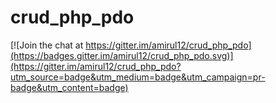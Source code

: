 # crud_php_pdo

[![Join the chat at https://gitter.im/amirul12/crud_php_pdo](https://badges.gitter.im/amirul12/crud_php_pdo.svg)](https://gitter.im/amirul12/crud_php_pdo?utm_source=badge&utm_medium=badge&utm_campaign=pr-badge&utm_content=badge)